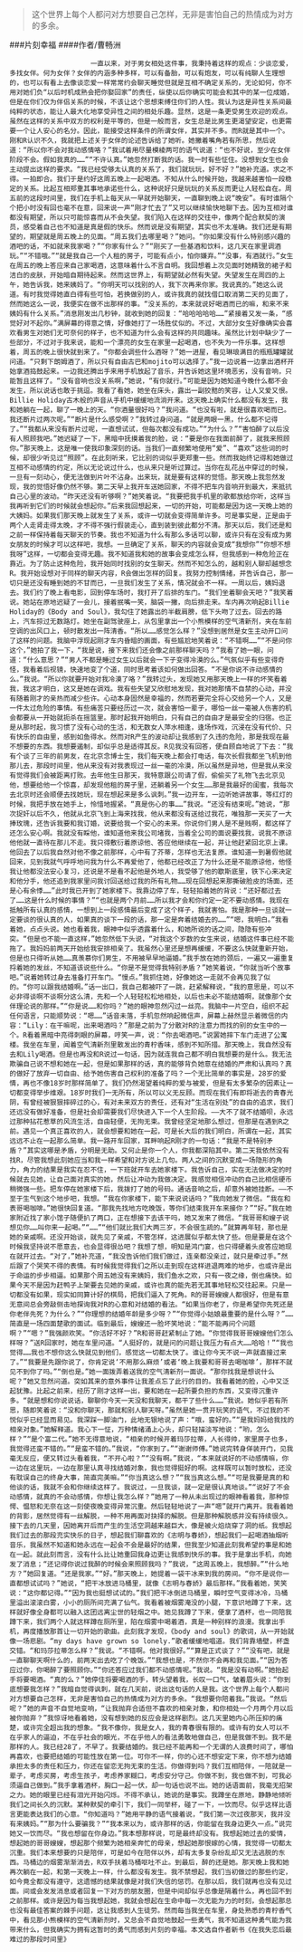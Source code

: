 > 这个世界上每个人都问对方想要自己怎样，无非是害怕自己的热情成为对方的多余。

###片刻幸福
####作者/曹畅洲

						一直以来，对于男女相处这件事，我秉持着这样的观点：少谈恋爱，多找女伴。何为女伴？女伴的内涵多种多样，可以有备胎，可以有炮友，可以有纯聊人生理想的，也可以有看上去像谈恋爱一样常常约会聊天睡觉但就是互相不确定关系的，无论如何，你不用对她们负“以后时机成熟会把你娶回家”的责任，纵使以后你确实可能会和其中的某一位成婚，但是在你们仅为伴侣关系的时候，不该让这个思想束缚住你们的人性。我认为这是异性关系间最纯粹的状态，能让人最大化地享受异性之间的相处乐趣。显然，这是一条更受男生欢迎的观点。虽然在这样的关系中双方的权利是平等的，但是一般而言，女生总是比男生更渴望安定，也更需要一个让人安心的名分。因此，能接受这样条件的所谓女伴，其实并不多。而R就是其中一个。刚和R认识不久，我就把上述关于女伴的论述告诉给了她听。她撇着嘴角若有所思，然后说道：“所以你不会对我动感情咯？”我试着用尽量模棱两可的语气说道：“也不好说，至少在女伴阶段不会。假如我真的……”“不许认真。”她忽然打断我的话。我一时有些怔住。没想到女生也会主动提出这样的要求。“我已经受够太认真的关系了，我们就玩玩，好不好？”她补充道。求之不得。一拍即合。我们于是约好这周五晚上一起喝酒。不知从什么时候开始，我越来越害怕一段稳定的关系。比起互相郑重其事地承诺些什么，这种说好只是玩玩的关系反而更让人轻松自在。周五前的这段时间里，我们在手机上每天从一早就开始聊天，一直聊到晚上说“晚安”。有时谁隔个个把小时没有回也毫不在意，回来说一声“刚才忙去了”又可以继续愉快地聊下去。因为互相对谁都没有期望，所以只可能惊喜而从不会失望。我们陷入在这样的交往中，像两个配合默契的演员，感受着自己也不知道是真是假的快乐。然而说是没有期望，其实也不太准确。我们还是有期望的，期望就是周五晚上的见面。“周五我们去哪里喝？”她问。“你如果没有什么特别感兴趣的酒吧的话，不如就来我家喝？”“你家有什么？”“刚买了一些基酒和饮料，这几天在家里调酒玩。”“不错哦。”“就是我自己一个人租的房子，可能有点小，怕你嫌弃。”“没事，有酒就行。”女生在周五的晚上答应来自己家喝酒，这意味着什么不言自明。我回想着上次见面时她精致的裙子和洁白的皮肤，开始暗自期待起来。然而这世界上，有期望就必然有失望。失望发生在周四的上午，她告诉我，她来姨妈了。“你明天可以找别的人，我下次再来你家。我说真的。”她这么说道。有时我觉得她直白得有些可怕，若换做别的人，或许我真的就找借口取消第二天的见面了，然而她这么一说，我便实在做不出那样的事。“没关系的，本来就说好喝酒而已的嘛，和来不来姨妈有什么关系。”消息刚发出几秒钟，就收到她的回复：“哈哈哈哈哈……”紧接着又发一条，“感觉好对不起你。”满屏幕的得意之情，好像她打了一场胜仗似的。不过，大部分女生好像确实会喜欢看男生对她们无可奈何的样子，也不知道为什么会有这样的共同趣味。虽然比计划中缺少了一些部分，不过对于我来说，能和一个漂亮的女生在家里一起喝酒，也不失为一件乐事。这样想着，周五的晚上很快就到来了。“你都会调些什么酒呀？”她一进屋，看见琳琅满目的瓶瓶罐罐就问道。“只剩下朗姆酒了，所以只有自由古巴和mojito可以选择了。”我一边说着一边拿出酒杯开始拿酒捣鼓起来。一边我还腾出手来用手机放起了音乐，并告诉她这里环境恶劣，没有音响，只能暂且这样了。“没有音响也没关系啊，”她说，“有你就行。”可能是因为她知道今晚什么都不会发生，所以说话也敢于挑逗。我看了看她，她坐在床头，露出一副狡黠的笑容，让人又爱又恨。Billie Holiday古木般的声音从手机中缓缓地流淌开来。这天晚上确实什么都没有发生，我和她躺在一起，聊了一晚上的天。“你酒量很好吗？”我问道。“也没有啦，就是很喜欢喝而已。我还断片过两次呢。”“断片是什么感受啊？”我转过身问道。“就是两眼一黑，什么都不记得了。”“我都从来没有断片过呢，一直想试试，但每次都没有成功。”“为什么？”“害怕醉了以后没有人照顾我吧。”她迟疑了一下，黑暗中抚摸着我的脸，说：“要是你在我面前醉了，就我来照顾你。”那天晚上，这是唯一使我印象深刻的话。当我们一直频繁地使用“爱”、“喜欢”这些词的时候，却很少听见过“照顾”。在此刻听来，它比别的词似乎更郑重一些。然而我始终记得和她做过互相不动感情的约定，所以无论说过什么，也从来只是听过算过。当你在乱花丛中穿过的时候，一旦有一刻动心，便无法做到片叶不沾身。出来玩，就是要有这样的觉悟。那天晚上我忽然发现，我的觉悟好像仍然不够。第二天早上我开车送她回家，不得不把车内音响开到最大，来抵抗自己心里的波动。“昨天还没有听够啊？”她笑着说。“我要把我手机里的歌都放给你听，这样当我再听到它们的时候就会想起你。”后来我回想起来，一切的开始，可能都是因为这一天晚上她的大姨妈。如果我们那天晚上就发生了关系，或许一切就会变得简单许多。可是事实是，正是由于两个人走肾走得太晚，才不得不强行假装走心，直到装到彼此都分不清。那天以后，我们还是和之前一样保持着每天聊天的节奏。我也不知道为什么有那么多话可以聊，或许只有在没有成为男女朋友的时候才可以这样吧，我想。一旦确定了关系，聊天的内容就会变成“我想你”“你想不想我呀”这样，一切都会变得无趣。我不知道我和她的故事会变成怎么样，但我感到一种危险正在靠近。为了防止这种危险，我开始同时找别的女生聊天。然而不知怎么的，越和别人聊却越想念R。我开始设想对于同样的聊天内容，R会做出怎样的回复。我努力控制情绪，并告诉自己，那一切只是还没有睡到她的不甘而已，一旦我们发生了关系，情况就会不一样。一周以后，姨妈退去。我们约了晚上看电影，回到停车场时，我打开了后排的车门。“我们坐着聊会天吧？”我笑着说。她站在原地迟疑了一会儿，接着抿嘴一笑，脑袋一撇，向后排走来。车内再次响起Billie Holiday的《Body and Soul》，我勾住了她露出的半截肩膀，低下头吻了过去。回去的路上，汽车掠过无数路灯。她坐在副驾驶座上，从包里拿出一个小熊模样的空气清新剂，夹在车前空调的出风口上，顿时散发出一阵清香。“所以……感觉怎么样？”没想到居然是女生主动开口问了这样的问题。我脑中浮现起刚才车内昏暗的画面，有些尴尬地笑着说：“不错啊……”“不是问你这个，”她拍了我一下，“我是说，接下来我们还会像之前那样聊天吗？”我看了她一眼，问道：“什么意思？”“男人不都是睡过女生以后就会一下子变得冷漠的么。”气氛似乎有些变得奇怪，我看着后视镜，快速地变了个道，同时思考着该如何做出回答。“不是你说不许动感情的么。”我说。“所以你就要开始对我冷漠了咯？”我转过头，发现她又用那天晚上一样的坏笑看着我，我这才明白，这又是她在调戏。我有些失望又欣慰地发现，我对她那情不自禁的心动，并没有随着刚才的亲热而减少些许。心动本身固然是幸福的，然而若要完全将心交给另一个人，又是一件太过危险的事情。有些痛苦只要经历过一次，就会害怕一辈子，哪怕一丝一毫被人伤害的机会都要从一开始就扼杀在摇篮里。那时起我开始明白，只有自己的自由才是最安全的归宿。也正是从那时起，我习惯了没有心动的生活，和无数女人萍水相逢，逢场作戏，沉浸在没有代价、只有快乐的自由里，感到如鱼得水。然而对R产生的波动却让我感到了久违的危险，那是我现在最不想要的东西。我想要遏制，却似乎总是适得其反。R见我没有回答，便自顾自地说了下去：“我有个谈了三年的前男友，在北京念博士生，我们每天晚上都会打电话，每次长假我都坐飞机到他那儿去，那段时间里，他从来没有对我表现过一丝一毫的冷漠，所以虽然是异地，但是我从来没有觉得我们会被距离打败。去年他生日那天，我特意跟公司请了假，偷偷买了礼物飞去北京见他，想要给他一个惊喜，却发现他租的房子里，还躺着另一个女生……那是我最好的闺蜜，我每次去北京时还会顺便去找她玩，现在想起来是多么讽刺。”我一边开车，一边听她讲故事，等红灯的时候，我把手放在她手上，怜惜地握紧。“真是伤心的事……”我说。“还没有结束呢。”她说，“那次捉奸以后不久，他就从北京飞到上海来找我，他从来都没有送给过我花，唯独那一天买了一大捧玫瑰，还告诉我要和我订婚，说要给我一个安心的未来。你说你们男人是不是贱啊，都这样了还怎么安心啊。我就没有睬他，谁知道他来我公司堵我，当着全公司的面说要找我，说我不原谅他他就一直待在那儿不走。我只得敷衍着原谅他、答应他继续在一起，并让他赶紧回北京上课。他回去了以后我自然对他不像之前那样，心中有了芥蒂，怎样也无法复原。谁知道一到暑假他就回来，见到我就气呼呼地问我为什么不再爱他了，他都已经改正了为什么还是不能原谅他，他怪我让他都没法安心复习，还说是不是看不起他是外地人，我受够了他的歇斯底里，铁下心来决定和他分手，他还追到我家里问我讨回送给过我的所有礼物……现在回想起来那撕破脸皮的场面，还是心有余悸……”此时我已开到了她家楼下。我靠边停了车，轻轻拍着她的背说：“还好都过去了……这是什么时候的事情？”“也就是两个月前……所以我才会和你约定一定不要动感情。我现在抵触所有认真的感情，一想到上一段感情最后变成了这个样子，我就害怕。我是那种一旦谈就一定要谈的很认真的人，如果真的谈下一段的话，那一定是奔着结婚去的……”“嗯，我明白。”我看着她，点点头说。她也看着我，眼神中似乎透露着什么，和她所说的话之间，隐隐有些冲突。“但是也不能一直这样，”她忽然低下头说，“对我这个岁数的女生来说，结婚这件事已经不能拖了。我妈妈前两天开始给我安排相亲了。我虽然心里还是想再缓缓，不要这么快就重新开始，但是也只得听从她……真羡慕你们男生，不用被早早地逼婚。”我手放在她的颈后，一遍又一遍重复捋着她的发丝，不知道该说些什么。“你是不是觉得我特别矛盾？”她笑着说，“你就当听个故事吧。”说着她转过身去准备打开车门。“慢点。”我抓住她，好像她这一走就不会再见我了似的。“你可以跟我结婚啊。”话一出口，我自己都被吓了一跳，赶紧解释说，“我的意思是，可以不必非得谈啊不谈啊分这么清，先和一个人轻轻松松地相处，以后也未必不能结婚啊，就像那个女伴理论说的那样。”“你是说……和你吗？”她的眼神忽然闪过一丝亮。我脑中一片空白，组织不起任何语言，只能顺势说：“嗯……”话音未落，手机忽然响起微信声，屏幕上赫然显示着微信的内容：“Lily：在干嘛呢，出来喝酒吗？”那是之前为了分散对R的注意力而找的别的女生中的一个。R看着黑暗中亮得刺眼的屏幕，哼笑一声，说：“你去喝酒吧。”说罢她摔下车门走进了公寓楼。我坐在车里，闻着空气清新剂里散发出的青柠香味，感到不知所措。那天晚上，我自然没有去和Lily喝酒。但是也再没和R说过一句话，因为就连我自己都不明白我想要的是什么。我无法欺骗自己说不想和她在一起，但是如果那样的话，真的能够背负她意在结婚的严肃和认真吗？真的做好了放弃一切自由、给予她伤害自己权利的准备了吗？一个无比简单的事实是，28岁的爱情，再也不像18岁时那样简单了。我们仍然渴望着纯粹的爱与被爱，但是有太多繁杂的因素让一切都变得举步维艰。18岁时我们一无所有，所以可以义无反顾。而现在我们有即将逝去的青春光阴，有曾经被狠狠摔碎过的心，有对未来双方的责任，还有对“生活在别处”的自由的追求，我们还远没有做好准备，但是社会却需要我们尽快进入下一个人生阶段。——大不了就不结婚呗，永远过那种拈花惹草的风流生活，自由轻便，无拘无束。我曾经坚定地那么想过，但那是在遇到R之前。遇见一个真正喜欢的人，就会想要和她在一起，可是长大后的我们明白，所谓在一起，其实远远不止在一起那么简单。我一路开车回家，耳畔响起R刚才的一句话：“我是不是特别矛盾？”其实这哪是矛盾，分明是无助。又何止是你一个人，你我都深陷其中。第二天我依然没有找R，尽管我想此刻她应当和我一样希望和对方说上几句。两人之间的沉默变成一场隐形的角力，角力的结果是我实在忍不住，一下班就开车去她家楼下。我告诉自己，实在无法做决定的时候就去见她，让自己面对真实的她，然后让冲动为我做决定。我感觉相信冲动的自己比相信硬币稍微强一些。把车停在她家楼下后，我拨打了她的号码。通话音响之后，却意外被她挂断。——不至于生气到这个地步吧，我想。“我在你家楼下，能下来说说话吗？”我向她发了微信。“我在和表哥喝咖啡。”她很快回复道。“那我先找地方吃晚饭，等你们结束我开车来接你？”“好。”我在她家附近找了家小馆子随便扒了两口，正在想接下去该干吗，她又发来了微信。“我哥哥和嫂子说想见你……叫你来一起喝。”“……”“他们就比我们大两三岁，不会很生疏的。”就算再年轻，那也是她的亲戚啊。还没开始谈，就先见了亲戚，不管怎样，这进展似乎都太快了些。但是要是在这个时候我坚持说不愿意去，也会显得很怂吧？我想了想，明知是鸿门宴，也只得硬着头皮答应她现在就开过去。“对了，”她补充道，“我没告诉他们我们做过，连亲都没亲过，就只是牵过手。”然后跟了个哭笑不得的表情。有时候我觉得我们之所以走到现在这样进退两难的地步，也或许是出于命运的步步相逼。如果那个周五她没有来姨妈，我们鱼水之欢，只有一夜之缘，倒也痛快。如果今天不是因为赶鸭子上架要去见她的亲戚，或许也真的能先若无其事地轻松交往起来。只是一切都没有如果，现实如同算计好的棋局，把我们逼入了死角。R的哥哥嫂嫂人都很好，但是有意无意间总会旁敲侧击地探询我对R的心意和对结婚的看法。“如果当你老了，你是希望你先死还是你老伴先死？为什么？”“你理想的结婚年龄是多少呀？”“你觉得小姑娘最重要的是什么呀？”……简直是一场四面楚歌的面试。临到最后，嫂嫂还一脸坏笑地说：“能不能再问个问题啊？”“嗯？”我强颜欢笑。“你活好不好？”R和哥哥赶紧制止了她。“你觉得我哥哥嫂嫂他们怎么样呀？”送R回家时，她在车里问道。“人挺好的，就是问的问题让我压力有点大……哈哈！”“我也觉得……我也不想你这么快就见到他们，感觉这一切都太快了。谁让你今天不说一声就直接过来了。”“我要是先跟你说了，你肯定说‘不用那么麻烦’或者‘晚上我要和哥哥去喝咖啡’，那样不就见不到你了吗。”“倒也是。”她一面拨弄着送我的空气清新剂一面说。“那你找我是想说什么呢？”她又忽然问道。突如其来的意外事件让我差点忘了此行的目的。我看着她的脸，心中又泛起犹豫。比起之前来，经历了刚才这样一出，要和她在一起所要负担的东西，又变得沉重许多。“就是想和你说说话，聊聊你今天一天没和我聊天，都干了些什么……”我说。她似乎若有所思，随即笑着说：“没和你聊天，那就和别人聊天呀。”虽然是她一贯开玩笑的语气，不过我的不悦似乎已经显而易见。我深踩一脚油门，此地无银地说了声：“哦，蛮好的。”“是我妈妈给我找的相亲对象。”她解释道。我心下一怔，万种情绪涌上心头，却只轻描淡写地说：“哟，怎么样？”“是个富二代。”她不无得意地说，“相亲的时候开着玛莎拉蒂，人长得帅，家里房子也多，我觉得还蛮不错的。”“是蛮不错的。”我说，“你家到了。”“谢谢师傅。”她说完转身佯装开门，见我毫无反应，便又转过头看着我，“不开心啦？”“没有啊。”我说，“本来就说好的不动感情嘛，你一边在这里玩，一边在那里认真寻找结婚对象，我也觉得挺好的啊。这样既可以暂时放松，还没有耽误自己的终身大事，简直完美嘛。”“你当真这么想？”“我当真这么想。”“可是我要是真的和他谈的话，我就不会和你继续这样了。我说过，一旦我谈，就一定是很认真地谈。”“说好了不会动感情，就真的不会动感情，你想让我怎么样？”她用了一种从未出现过的眼神看着我，那种惊愕、愠怒和无奈在这一刻使夜晚变得异常沉重。然后轻轻地说了一声“嗯”就开门离开。我看着她的背影，居然觉得有一丝解脱，一种不用再面对抉择的解脱。但是那种解脱感并没有持续很久。接下去的几天里，因她离开后而产生的生活空洞越来越巨大，像是被火焰烧穿了洞的纸。我想起我们过去的那段充实快乐的日子，想起我们聊喜欢的《志明与春娇》，想起我们一起喝酒抽烟听音乐，我虽然不知道和她永远在一起会不会是最好的结果，但我至少知道此刻我希望的事是和她在一起。就此刻而言，没有什么比让她重回我身边更让我感到快乐的事。我于是拿出手机，向她发了消息；“还记得你说过我醉的时候会来照顾我吗？”我说，“这周五晚上，我想醉。”“什么地方？”她回复道。“还是我家。”“好。”那天晚上，她提着一袋干冰来到我的房间。“你不是说你一直都想试试吗？”她说，“把干冰放进马桶里，就像《志明与春娇》最后那样。”我看着她，笑笑说：“这你都记得。”“因为我也挺想试试的。”我们把干冰倒进马桶里，瞬时空气变得冰冷，马桶里溢出滚滚白雾，小小的厕所间充满了仙气。我看着被烟雾淹没的小腿，下意识地蹲了下来，这样就好像全身都可以融入这团远离尘世的轻烟之中。她见我蹲了下来，便拿了酒杯，也一同陪我蹲下来，我们两个人就这样蹲在厕所里，陷在烟雾中喝着酒，真是一种别样的浪漫。我拿出手机，再度播放那首让一切开始的歌曲。此刻我才发现，《body and soul》的歌词，从一开始就像一场悲剧。“my days have grown so lonely.”歌者缓缓地唱道。我们背靠墙壁，杯盏交错。“和玛莎拉蒂怎么样？”我说。“不错啊。他对我很好。”“算是正式谈了？”“没有吧，就是一直聊聊天啊什么的，前两天出去吃了个晚饭。”“我想也是，不然你不会再和我见面。”“因为答应过你，你喝醉了要照顾你。”“你还答应过我们都不动感情呢。”我说。“我是没有动啊。”她抬起手将要喝酒。“真的么？”她停住将要喝酒的手，转头望着我，长叹一口气，皱着眉头说：“你到底想要我怎样？”我暗自觉得讽刺，就在几天前，说出这句话的人是我。这个世界上每个人都问对方想要自己怎样，无非是害怕自己的热情成为对方的多余。“我想要你陪着我。”我说。“然后呢？”她的声音不自觉地变响，“让我抛弃合适但不喜欢的相亲对象，和你相处一个月两个月以后被你抛弃？”我惊讶地看着她，没有想到她的反应会是这样剧烈。这几天里她内心所压抑的痛楚，或许完全超出我的想象。“我不像你，我是女人，我的青春很有限的。或许有的女人可以不在乎家人的逼迫，不在乎社会的眼光，不在乎他人的看法勇敢地做自己，但是我做不到。我不是那样的人。我已经28了，不早了。我要结婚的。我已经不能再和一个无谓的人浪费时间了，哪怕再喜欢，也要把结婚的可能性放在第一位。可你不一样，你的心还不想安定下来，你不想为结婚承担太多的责任和压力，你还在留恋无拘无束的生活。你做得到吗？我们互相陪伴，一陪就是一辈子，考虑买房，考虑生孩子，考虑养家糊口，考虑安分守己。你做不到，我也做不到，可我必须逼自己做到。”我手拿着酒杯，胸口一起一伏，却一句话也说不出。她的话语面前，我毫无招架之力。她的眼里已经有泪光开始闪烁。不得不承认，她说的是事实。我蹲坐在原地，静静地倾听我们之间长久的沉默。某种默契的牵引下，我们一同举杯，碰了一下，一饮而尽。似乎这样比语言更能表达我们的心意。“你知道吗？”她用平静的语气接着说，“我们第一次过夜那天，我并没有来姨妈。”“那为什么要骗我？”“我本来以为，或许那样的话，你能留在我身边更久一点。”说完她又一饮而尽。“我也想留在你身边。”我本想那样说，可是最终却没有。我想起她过去的爱情，想起她的哥哥嫂嫂，想起那个频繁为她相亲奔忙的母亲，想起她那恨嫁的心情，我觉得一切都太沉重。我们本来想要的只是陪伴，可是如今在陪伴以外，却有太多复杂纷乱却又无法逃脱的东西。马桶边的烟雾渐渐消去，R双手扶着马桶呕吐不止。到最后，醉的还是她。那天晚上我和她再次躺在一起，和第一天晚上一样，什么都没有发生。我不禁想起，我们当初做过的那些约定，如今竟全都没有遵守，这遗憾的结果就像是对我们失信的惩罚。在那以后，我们就再也没有见过面。间或会发发消息或者回复一下对方的朋友圈，但是中间却似乎总像是隔着什么，再也回不到之前那样。或许是因为每当我想起她，我就会想起在生命中每一次无能为力的时刻，会想起那总也没有最佳答案的棘手问题，这让我感到人生徒劳。然而每当我坐在车里，身处熟悉的青柠香气中，看见那小熊模样的空气清新剂时，又总会不自觉地鼓起一些勇气，我不知道这种勇气能为我带来什么，但我确实为拥有这暂时的勇气而感到片刻的幸福。本文选自作者新书《在我失恋后最难过的那段时间里》			  		